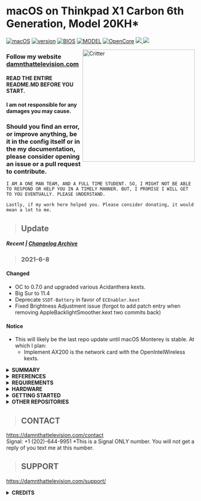 ﻿# macOS on Thinkpad X1 Carbon 6th Generation, Model 20KH\*

[![macOS](https://img.shields.io/badge/macOS-Big_Sur-yellow.svg)](https://www.apple.com/macos/big-sur/)
[![version](https://img.shields.io/badge/11.4-yellow)](https://www.apple.com/newsroom/2020/11/macos-big-sur-is-here/)
[![BIOS](https://img.shields.io/badge/BIOS-1.50-blue)](https://pcsupport.lenovo.com/us/en/products/laptops-and-netbooks/thinkpad-x-series-laptops/thinkpad-x1-carbon-6th-gen-type-20kh-20kg/downloads/driver-list/component?name=BIOS%2FUEFI)
[![MODEL](https://img.shields.io/badge/Model-20KH*-blue)](https://github.com/tylernguyen/x1c6-hackintosh/blob/master/docs/references/x1c6-Platform_Specifications.pdf)
[![OpenCore](https://img.shields.io/badge/OpenCore-0.7.0-green)](https://github.com/acidanthera/OpenCorePkg)
<a href="https://github.com/tylernguyen/x1c6-hackintosh/issues"> <img src="https://img.shields.io/github/issues/tylernguyen/x1c6-hackintosh"/> </a>
<a href="https://github.com/tylernguyen/x1c6-hackintosh/commits/master"> <img src="https://img.shields.io/github/last-commit/tylernguyen/x1c6-hackintosh"/> </a>

<img align="right" src="https://i.imgur.com/I3yUS4Q.png" alt="Critter" width="300">

### Follow my website [damnthattelevision.com](https://damnthattelevision.com/)

#### READ THE ENTIRE README.MD BEFORE YOU START.

#### I am not responsible for any damages you may cause.

### Should you find an error, or improve anything, be it in the config itself or in the my documentation, please consider opening an issue or a pull request to contribute.

`I AM A ONE MAN TEAM, AND A FULL TIME STUDENT. SO, I MIGHT NOT BE ABLE TO RESPOND OR HELP YOU IN A TIMELY MANNER. BUT, I PROMISE I WILL GET TO YOU EVENTUALLY. PLEASE UNDERSTAND.`

`Lastly, if my work here helped you. Please consider donating, it would mean a lot to me.`

> ## Update

##### Recent | [Changelog Archive](https://github.com/tylernguyen/x1c6-hackintosh/blob/master/docs/CHANGELOG.md)

> ### 2021-6-8

#### Changed

- OC to 0.7.0 and upgraded various Acidanthera kexts.
- Big Sur to 11.4
- Deprecate `SSDT-Battery` in favor of `ECEnabler.kext`
- Fixed Brightness Adjustment issue (forgot to add patch entry when removing AppleBacklightSmoother.kext two commits back)

#### Notice
- This will likely be the last repo update until macOS Monterey is stable. At which I plan:
  - Implement AX200 is the network card with the OpenIntelWireless kexts.


<details>
<summary><strong> SUMMARY </strong></summary>
<br>

> ### Non-Fuctional:
| Feature                              | Status | Dependency          | Remarks                      |
| :----------------------------------- | ------ | ------------------- | ---------------------------- |
| Fingerprint Reader   | ❌ | `DISABLED` in BIOS to save power if not used in other OSes.   | Linux support was only recently added    |
| Wireless WAN         | ❌ | `DISABLED` in BIOS to save power if not used in other OSes.   | Unable to investigate as I have no need and my model did not come with WWAN. |

> ### Video and Audio
| Feature                              | Status | Dependency          | Remarks                      |
| :----------------------------------- | ------ | ------------------- | ---------------------------- |
| Full Graphics Accleration (QE/CI)    | ✅   | `WhateverGreen.kext`                   | -   |
| Audio Recording                      | ✅   | `AppleALC.kext` with Layout ID = 21    | -   |
| Audio Playback                       | ✅   | `AppleALC.kext` with Layout ID = 21    | -   |
| Automatic Headphone Output Switching | ✅   | `AppleALC.kext` with Layout ID = 21    | -   |

> ### Power, Charge, Sleep and Hibernation
| Feature                              | Status | Dependency          | Remarks                      |
| :----------------------------------- | ------ | ------------------- | ---------------------------- |
| Battery Percentage Indication | ✅    | `SSDT-Battery.aml` and `/patches/OpenCore Patches/Battery.plist`             | 
| CPU Power Management (SpeedShift)    | ✅      | `XCPM` and `CPUFriend.kext`, generate your own `CPUFriendDataProvider` with [CPUFriendFriend](https://github.com/corpnewt/CPUFriendFriend_) or [one-key-cpufriend](https://github.com/stevezhengshiqi/one-key-cpufriend). |
| iGPU Power Management        | ✅ | `XCPM`, enabled by `SSDT-PLUG.aml`                   | 
| NVMe Drive Battery Management | ✅     | `NVMeFix.kext`  | In my experience, NVMe drives will drain more power than SATA drives.           |
| S3 Sleep/ Hibernation Mode 3 | ✅ | `SSDT-Sleep.aml` | |
| Hibernation Mode 25          | ✅ | `RTCMemoryFixup.kext` and `HibernationFixup.kext`      | Supported, macOS uses mode 3 by default. Change to mode 25 via `pmset`.     |   
| Custom Charge Threshold      | ✅ | `SSDT-EC.aml`, [YogaSMC.kext](https://github.com/zhen-zen/YogaSMC), and [YogaSMCPane](https://github.com/zhen-zen/YogaSMC)| Adjust with YogaSMCPane in System Preferences
| Fan Control                  | ✅ | `SSDT-EC.aml`, [YogaSMC.kext](https://github.com/zhen-zen/YogaSMC), and [YogaSMCPane](https://github.com/zhen-zen/YogaSMC)| Adjust with YogaSMC App.
| Battery Life                 | ✅ | Native, comparable to Windows/Linux. Biggest impact is TB3, see [docs/1_README-HARDWAREandBIOS.md](https://github.com/tylernguyen/x1c6-hackintosh/blob/master/docs/1_README-HARDWAREandBIOS.md)   | Will need a modded BIOS to disable `CFG Lock`


> ### Input/ Output
| Feature                              | Status | Dependency          | Remarks                      |
| :----------------------------------- | ------ | ------------------- | ---------------------------- |
| WiFi                                       | ✅ | Native with BCM94360CS2.  | See `/patches/ Network Patches/` otherwise.        |
| Bluetooth                                  | ✅ | Native with BCM94360CS2.  | See `/patches/ Network Patches/` otherwise.        |
| Ethernet                                   | ✅ | `IntelMausi.kext` | Needs Lenovo Ethernet adapter: [Item page](https://www.lenovo.com/us/en/accessories-and-monitors/cables-and-adapters/adapters/CABLE-BO-Ethernet-Extension-Adapter-2/p/4X90Q84427) |
| HDMI hotplug                               | ✅ | Custom EDID Override `/patches/Internal Displays/`                                                                  | Refer to [Issue #60](https://github.com/tylernguyen/x1c6-hackintosh/issues/60) if one does not exist already for your display. |
| 4K UHD output via HDMI/ DisplayPort **(Modded BIOS)**  | ✅ | See `DMVT Pre-Allocated` to `64M`  | See [docs/1_README-HARDWAREandBIOS.md](https://github.com/tylernguyen/x1c6-hackintosh/blob/master/docs/1_README-HARDWAREandBIOS.md) for information about modding the BIOS.           |
| 4K UHD output via HDMI/ DisplayPort **(Vanilla BIOS)** | ✅ | See `/patches/OpenCore Patches/4K-Output-wo-BIOSmod.plist`     | -           |
| USB 2.0, USB 3.0, and Micro SD Card Reader | ✅ | `SSDT-XHC1.aml`    | -     |
| USB 3.1                                    | ⚠️ | `SSDT-TB-DSB2-XHC2.aml`    | Hotplug WIP     |
| USB Power Properties in macOS              | ✅ | `SSDT-XHC1.aml`    | -     |
| Thunderbolt 3 Hotplug                      | ✅ | `SSDT-TB-*`     | Native interface within System Report   |

> ### Display, TrackPad, TrackPoint, and Keyboard
| Feature                              | Status | Dependency          | Remarks                      |
| :----------------------------------- | ------ | ------------------- | ---------------------------- |
| Brightness Adjustments | ✅  | `WhateverGreen.kext`, `SSDT-PNLF.aml`, `AppleBacklightSmoother.kext`, and `BrightnessKeys.kext`| `AppleBacklightSmoother.kext` is optional for smoother birghtness adjustments |
| HiDPI _(Optional)_     | ✅  | [xzhih/one-key-hidpi](https://github.com/xzhih/one-key-hidpi)   | Scaling issues post-sleep fixed with AAPL, ig-platform `BAAnWQ==`     |
| TrackPoint             | ✅  | `VoodooPS2Controller.kext`                                      | -       |
| TrackPad               | ✅  | `VoodooPS2Controller.kext` or `VoodooSMBus.kext` and `VoodooRMI.kext`     | `VoodooRMI.kext` is recommended and preferred over `VoodooPS2`. |
| Built-in Keyboard      | ✅  | `VoodooPS2Controller.kext` | Optimizations recommended, see [`docs/3_README-other.md`](https://github.com/tylernguyen/x1c6-hackintosh/blob/master/docs/3_README-other.md) |
| Multimedia Keys        | ✅  | `BrightnessKeys.kext` and [YogaSMC](https://github.com/zhen-zen/YogaSMC) | `YogaSMC` is recommended and preferred over ThinkpadAssisstant  | 

> ### macOS Continuity
| Feature                              | Status | Dependency          | Remarks                      |
| :----------------------------------- | ------ | ------------------- | ---------------------------- |
| iCloud, iMessage, FaceTime | ✅ | Whitelisted Apple ID, Valid SMBIOS   | See [dortania /OpenCore-Install-Guide](https://dortania.github.io/OpenCore-Post-Install/universal/iservices.html)  |
| Continuty              | ✅     | Native with `BCM94360CS2`. `ExtendBTFeatureFlags` to `True` otherwise.       | See `/patches/Network Patches/` for specific network card.     |
| AirDrop                | ✅     | Native with `BCM94360CS2`. `ExtendBTFeatureFlags` to `True` otherwise.       | See `/patches/Network Patches/` for specific network card.     |
| Sidecar                | ✅     | Native with `BCM94360CS2`. `ExtendBTFeatureFlags` to `True` otherwise. iPad with >= `iPadOS 13`  | Tested with iPad Mini with iPadOS 13.1.2   |
| FileVault              | ✅ | as configured in `config.plsit` per [Dortania's Post-Install](https://dortania.github.io/OpenCore-Post-Install/universal/security/filevault.html)|  |
| Time Machine           | ✅     | Native | TimeMachine only backups your Macintosh partition. Manually backup your EFI partition using another method.  |

</details>

<details>
<summary><strong> REFERENCES </strong></summary>
<br>

* Read these before you start:
- [dortania's Hackintosh guides](https://github.com/dortania)
- [dortania's OpenCore Install Guide](https://dortania.github.io/OpenCore-Install-Guide/)
- [dortania's OpenCore Post Install Guide](https://dortania.github.io/OpenCore-Post-Install/)
- [dortania/ Getting Started with ACPI](https://dortania.github.io/Getting-Started-With-ACPI/)
- [dortania/ opencore `multiboot`](https://github.com/dortania/OpenCore-Multiboot)
- [dortania/ `USB map` guide](https://dortania.github.io/OpenCore-Post-Install/usb/)
- [WhateverGreen Intel HD Manual](https://github.com/acidanthera/WhateverGreen/blob/master/Manual/FAQ.IntelHD.en.md)
- `Configuration.pdf` and `Differences.pdf` in each `OpenCore` releases.
- Additionally, references specific to the x1c6 are located in `docs/references/`

* ### No seriously, please read those.
</details>  

<details>
<summary><strong> REQUIREMENTS </strong></summary>
<br>

- A macOS machine(optional): to create the macOS installer.
- Flash drive, 12GB or more, for the above purpose.  
- Xcode works fine for editing plist files on macOS, but I prefer [PlistEdit Pro](https://www.fatcatsoftware.com/plisteditpro/).  
- [ProperTree](https://github.com/corpnewt/ProperTree) if you need to edit plist files on Windows.  
- [MaciASL](https://github.com/acidanthera/MaciASL), for patching ACPI tables and editing ACPI patches.
- [MountEFI](https://github.com/corpnewt/MountEFI) to quickly mount EFI partitions.  
- [IORegistryExplorer](https://developer.apple.com/downloads), for diagnosis.  
- [Hackintool](https://www.insanelymac.com/forum/topic/335018-hackintool-v286/), for diagnostic ONLY, Hackintool should not be used for patching, it is outdated.
- [SPI Programmer CH341a and SOIC8 connector](https://www.amazon.com/Organizer-Socket-Adpter-Programmer-CH341A/dp/B07R5LPTYM) are needed if you are going to mod your BIOS for optimizations and a better and more native macOS experience.
- Patience and time, especially if this is your first time Hackintosh-ing.

</details> 

<details>
<summary><strong> HARDWARE </strong></summary>
<br>
- These are relevant components on my machine which may differ from yours, keep these in mind as you will need to adjust accordingly, depending on your machine's configuration.

| Category  | Component                            | Remarks |
| --------- | ------------------------------------ | ------------ |
| CPU       | [i7-8650U](https://ark.intel.com/content/www/us/en/ark/products/124968/intel-core-i7-8650u-processor-8m-cache-up-to-4-20-ghz.html) | Generate your own `CPUFriendDataProvider.kext`. See `SUMMARY`
| SSD       | Seagate Firecuda 520 500GB           | [Dortania's Anti Hackintosh Buyers Guide](https://dortania.github.io/Anti-Hackintosh-Buyers-Guide/Storage.html) 
| Display   | 14.0" (355mm) HDR WQHD (2560x1440)   | `/patches/ Internal Displays/` and [Issue #60](https://github.com/tylernguyen/x1c6-hackintosh/issues/60)
| WiFi & BT | BCM94360CS2                          | `/patches/ Network Patches/` if non-native.
| WWAN      | None | Unless needed in other OSes, disable at BIOS to save power

- Refer to [/docs/references/x1c6-Platform_Specifications](https://github.com/tylernguyen/x1c6-hackintosh/blob/master/docs/references/x1c6-Platform_Specifications.pdf) for possible stock ThinkPad X1 6th Gen configurations.

</details> 

<details>
<summary><strong> GETTING STARTED </strong></summary>
<br>

Before you do anything, please familiarize yourself with basic Hackintosh terminologies and the basic Hackintosh process by throughly reading Dortania guides as linked in `REFERENCES`

- Creating a macOS installer: refer to [Dortania's OpenCore Install Guide](https://dortania.github.io/OpenCore-Install-Guide/installer-guide/)
- [**1_README-HARDWAREandBIOS**](https://github.com/tylernguyen/x1c6-hackintosh/blob/master/docs/1_README-HARDWAREandBIOS.md): Requirements before installing.  
- [**2_README-Patches**](https://github.com/tylernguyen/x1c6-hackintosh/blob/master/docs/2_README-Patches.md): Notes and explainations for ACPI hotpatches.
- [**3_README-other.md**](https://github.com/tylernguyen/x1c6-hackintosh/blob/master/docs/3_README-other.md): for post installation settings and other remarks.

</details> 

<details>
<summary><strong> OTHER REPOSITORIES </strong></summary>
<br>

- x1c6-hackintosh repositories:
  - [benbender/x1c6-hackintosh](https://github.com/benbender/x1c6-hackintosh)
  - [zhtengw/EFI-for-X1C6-hackintosh](https://github.com/zhtengw/EFI-for-X1C6-hackintosh)   
- t480-hackintosh repositories:
  - [EETagent/T480-OpenCore-Hackintosh](https://github.com/EETagent/T480-OpenCore-Hackintosh)
Create a pull request if you like to be added, final decision at my discreation.
</details> 

> ## CONTACT

https://damnthattelevision.com/contact  
Signal: +1 (202)-644-9951 \*This is a Signal ONLY number. You will not get a reply of you text me at this number.

> ## SUPPORT

https://damnthattelevision.com/support/

<details>
<summary><strong> CREDITS </strong></summary>
<br>

- [@benbender](https://github.com/benbender) for your hardwork. Much of this repo comes from your research and code. Thank you!
- [@Fewtarius](https://github.com/fewtarius) for your help with patching audio.
- [@Colton-Ko](https://github.com/Colton-Ko/macOS-ThinkPad-X1C6) for the great features template.  
- [@stevezhengshiqi](https://github.com/stevezhengshiqi) for the one-key-cpufriend script.  
- [@corpnewt](https://github.com/corpnewt) for [GibMacOS](https://github.com/corpnewt/gibMacOS) and [EFIMount](https://github.com/corpnewt/MountEFI).
- [@xzhih](https://github.com/xzhih) for one-key-hidpi.  
- [daliansky/OC-little](https://github.com/daliansky/OC-little) for various ACPI hotpatch samples.  
- [@velaar](https://github.com/velaar) for your continual support and contributions.     
- [@Porco-Rosso](https://github.com/Porco-Rosso) putting up with my requests to test repo changes.  
- [@MSzturc](https://github.com/MSzturc) for adding my requested features to ThinkpadAssistant.  
paranoidbashthot and \x for the BIOS mod to unlocked Intel Advance Menu.
- [@zhen-zen](https://github.com/zhen-zen) for YogaSMC

The greatest thank you and appreciation to the [Acidanthera](https://github.com/acidanthera) team.

And to everyone else who supports and uses my project.

Please let me know if I missed you.

</details> 
